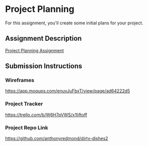 # Project Planning
For this assignment, you'll create some initial plans for your project.

## Assignment Description
[Project Planning Assignment](https://education.launchcode.org/liftoff/modules/assignments/project-planning)

## Submission Instructions

### Wireframes

https://app.moqups.com/enuvJuFbxT/view/page/ad64222d5

### Project Tracker
https://trello.com/b/W6H7pVWS/x1liftoff

### Project Repo Link
https://github.com/anthonyredmond/dirty-dishes2
